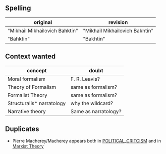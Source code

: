 ## Spelling

| original                       | revision |
|--------------------------------|----------|
| "Mikhail Mikhailovich Bahktin" |"Mikhail Mikhailovich Bakhtin"|
| "Bahktin"                      |"Bakhtin"| 


## Context wanted

| concept                       | doubt |
|--------------------------------|----------|
| Moral formalism |F. R. Leavis?|
|Theory of Formalism|same as formalism?|
|Formalist Theory|same as formalism?|
|Structuralis* narratology|why the wildcard?|
|Narrative theory|Same as narratology?|

## Duplicates

* Pierre Macherey/Macherey appears both in [POLITICAL_CRITCISM](https://github.com/eisioriginal/conceptual_forays/blob/main/theory_dictionary.md#political_critcism) and in [Marxist Theory](https://github.com/eisioriginal/conceptual_forays/blob/main/theory_dictionary.md#marxist_theory)
